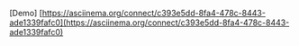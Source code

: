 [Demo]
[https://asciinema.org/connect/c393e5dd-8fa4-478c-8443-ade1339fafc0](https://asciinema.org/connect/c393e5dd-8fa4-478c-8443-ade1339fafc0)
